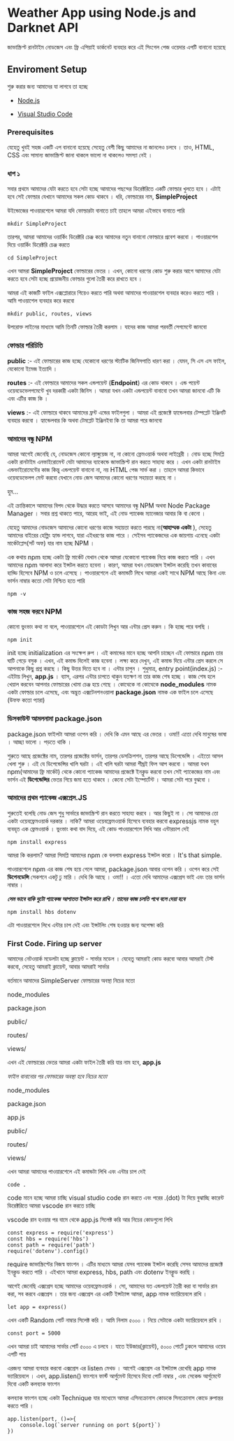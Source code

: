 # Weather App using Node.js and Darknet API

জাভাস্ক্রিপ্ট রানটাইম নোডজেস এবং ফ্রি এপিয়াই ডার্কনেট ব্যবহার করে এই সিংগেল পেজ ওয়েদার এপটি বানানো হয়েছে 

## Enviroment Setup

শুরু করার জন্য আমাদের যা লাগবে তা হচ্ছে

* [Node.js](https://nodejs.org/en/download/)

* [Visual Studio Code](https://code.visualstudio.com/download)

### Prerequisites

যেহেতু খুবই সহজ একটি এপ বানানো হয়েছে সেহেতু বেশী কিছু আমাদের না জানলেও চলবে । তাও, HTML, CSS এবং সামান্য জাভাস্ক্রিপ্ট জানা থাকলে ভালো
না থাকলেও সমস্যা নেই ।

### ধাপ ১

সবার প্রথমে আমাদের যেটা করতে হবে সেটা হচ্ছে আমাদের পছন্দের ডিরেক্টরিতে একটি ফোল্ডার খুলতে হবে ।
এটাই হবে সেই ফোল্ডার যেখানে আমাদের সকল কোড থাকবে । ধরি, ফোল্ডারের নাম, **SimpleProject**

উইন্ডোজের পাওয়ারশেলে আমরা যদি ফোল্ডারটা বানাতে চাই তাহলে আমরা এইভাবে বানাতে পারি

```
mkdir SimpleProject
```
তারপর, আমরা আমাদের ওয়ার্কিং ডিরেক্টরি চেঞ্জ করে আমাদের নতুন বানানো ফোল্ডারে প্রবেশ করবো ।
পাওয়ারশেল দিয়ে ওয়ার্কিং ডিরেক্টরি চেঞ্জ করতে

```
cd SimpleProject
```

এখন আমরা **SimpleProject** ফোল্ডারের ভেতর । এখন, কোনো ধরণের কোড শুরু করার আগে আমাদের যেটা করতে হবে সেটা হচ্ছে প্রয়োজনীয় ফোল্ডার গুলো তৈরী করে রাখতে হবে ।

আমরা এই কাজটি ফাইল এক্সপ্লোরারে গিয়েও করতে পারি অথবা আমাদের পাওয়ারশেল ব্যবহার করেও করতে পারি । আমি পাওয়াশেল ব্যবহার করে করবো

```
mkdir public, routes, views
```

উপরোক্ত লাইনের মাধ্যমে আমি তিনটি ফোল্ডার তৈরী করলাম । যাদের কাজ আমরা পরবর্তী সেগমেন্টে জানবো

###  ফোল্ডার পরিচিতি

**public** :- এই ফোল্ডারের কাজ হচ্ছে যেকোনো ধরণের স্ট্যাটিক জিনিসপাতি ধারণ করা । যেমন, সি এস এস ফাইল, যেকোনো ইমেজ ইত্যাদি । 

**routes** :- এই ফোল্ডারে আমাদের সকল এন্ডপয়েন্ট (**Endpoint**) এর কোড থাকবে । এন্ড পয়েন্ট ওয়েবডেভেলপমেন্টে খুব দরকারী একটা জিনিস । আমরা যখন একটা এন্ডপয়েন্ট বানাবো তখন আমরা জানবো এটি কি এবং এটির কাজ কি । 

**views** :- এই ফোল্ডারে থাকবে আমাদের ফ্রন্ট এন্ডের ফাইলগুলা । আমরা এই প্রজেক্টে হ্যান্ডেলবার টেম্পপ্লেট ইঞ্জিনটি ব্যবহার করবো । হ্যান্ডেলবার কি অথবা টেমপ্লেট ইঞ্জিনইবা কি তা আমরা পরে জানবো

### আমাদের বন্ধু NPM

আমরা আগেই জেনেছি যে, নোডজেস কোনো ল্যাঙ্গুয়েজ না, না কোনো ফ্রেমওয়ার্ক অথবা লাইব্রেরী । নোড হচ্ছে সিমপ্লি একটা রানটাইম এনভাইরোমেন্ট যেটা আমাদের ব্যাকেন্ডে জাভাস্ক্রিপ্ট রান করতে সাহায্য করে । এখন একটা রানটাইম এন্ডভাইরোমেন্টের কাজ কিন্তু এন্ডপয়েন্ট বানানো না, নয় HTML পেজ সার্ভ করা । তাহলে আমরা কিভাবে ওয়েবডেভেলপ মেন্ট করবো যেখানে নোড জেস আমাদের কোনো ধরণের সহায়তা করছে না ।

হুম...

এই ক্রান্তিকালে আমাদের বিপদ থেকে উদ্ধার করতে আসবে আমাদের বন্ধু NPM অথবা Node Package Manager ।
সবার প্রশ্ন থাকতে পারে, আরেহ ভাই, এই নোড প্যাকেজ ম্যানেজার আবার কি বা কেনো ।

 যেহেতু আমাদের নোডজেস আমাদের কোনো ধরণের কাজে সহায়তা করতে পারছে না(**আহাম্মক একটা** ), সেহেতু আমাদের বাইরের হেল্পিং হ্যান্ড লাগবে, যারা এইধরণের কাজ পারে । সেইসব প্যাকেজদের এক জায়গায় এনেছে একটা মার্কেটপ্লেস(সর্ট অফ) যার নাম হচ্ছে NPM  । 

এক কথায় npm হচ্ছে একটা ফ্রি মার্কেট যেখান থেকে আমরা যেকোনো প্যাকেজ নিয়ে কাজ করতে পারি । এখন আমাদের npm আলাদা করে ইন্সটল করতে হবেনা । কারণ, আমরা যখন নোডজেস ইন্সটল করেছি তখন কাবাবের হাড্ডি হিসেবে NPM ও চলে এসেছে । পাওয়ারশেলে এই কমান্ডটি লিখে আমরা একই সাথে NPM আছে কিনা এবং ভার্সন নাম্বার কতো সেটা নিশ্চিত হতে পারি

```
npm -v
```


### কাজ সহজ করবে NPM


কোনো ভুংভাং কথা না বলে, পাওয়ারশেলে এই কোডটা লিখুন আর এন্টার প্রেস করুন । কি হচ্ছে পরে বলছি ।


```
npm init
```

init হচ্ছে initialization এর সংক্ষেপ রুপ । এই কমান্ডের মানে হচ্ছে আপনি চাচ্ছেন এই ফোল্ডারে npm তার ঘাটি গেড়ে বসুক । এখন, এই কমান্ড দিলেই কাজ হবেনা । লক্ষ্য করে দেখুন, এই কমান্ড দিয়ে এন্টার প্রেস করলে সে আপনাকে কিছু প্রশ্ন করছে । কিছু উত্তর দিতে হবে না । এন্টার চাপুন । শুধুমাত্র, entry point(index.js) :- এইটায় লিখুন,  **app.js**  । ব্যাস, এরপর এন্টার চাপতে থাকুন যতক্ষণ না তার কাজ শেষ হচ্ছে । কাজ শেষ হলে খেয়াল করবেন আপনার ফোল্ডারের খোমা চেঞ্জ হয়ে গেছে । কোত্থেকে না কোত্থেকে **node_modules** নামক একটা ফোল্ডার চলে এসেছে, এবং অদ্ভুত এক্সটেনশনওয়ালা **package.json** নামক এক ফাইল চলে এসেছে (উফফ কতো প্যারা)


###  ডিসকাউন্ট আমলনামা package.json


package.json ফাইলটা আমরা ওপেন করি । দেখি কি এমন আছে এর ভেতর । ওমা!! এতো দেখি মানুষের ভাষা । আচ্ছা ভালো । পড়তে থাকি ।

শুরুতে আছে প্রজেক্টের নাম, তারপর প্রজেক্টের ভার্সন, তারপর ডেসক্রিপশন, তারপর আছে ডিপেন্ডেন্সি । এইতো আসল খেলা শুরু । এই যে ডিপেন্ডেন্সির খালি ঘরটা । এই খালি ঘরটা আমরা শীঘ্রই ফিল আপ করবো । আমরা যখন npm(আমাদের ফ্রি মার্কেট)  থেকে কোনো প্যাকেজ আমাদের প্রজেক্টে ইনক্লুড করবো তখন সেই প্যাকেজের নাম এবং ভার্সন এই **ডিপেন্ডেন্সির** ভেতর গিয়ে জমা হতে থাকবে । কেনো সেটা ইম্পোর্টেন্ট । আমরা সেটা পরে বুঝবো ।


### আমাদের প্রথম প্যাকেজ এক্সপ্রেস.JS


শুরুতেই বলেছি নোড জেস শুধু সার্ভারে জাভাস্ক্রিপ্ট রান করতে সাহায্য করবে । আর কিছুই না । সো আমাদের তো একটা ওয়েবফ্রেমওয়ার্ক দরকার । নাকি? আমরা ওয়েবফ্রেমওয়ার্ক হিসেবে ব্যবহার করবো expressjs নামক বহুল ব্যবহৃত এক ফ্রেমওয়ার্ক  । ভুংভাং কথা বাদ দিয়ে, এই কোড পাওয়ারশেলে লিখি আর এন্টারচাপ দেই 


```
npm install express
```


আমরা কি করলাম? আমরা সিমপ্লি আমাদের npm কে বললাম express ইন্সটল করো । It's that simple.

পাওয়ারশেলে npm এর কাজ শেষ হয়ে গেলে আমরা, package.json আবার ওপেন করি । ওপেন করে সেই **ডিপেনডেন্সি** সেকশনে একটু ঢু মারি । দেখি কি আছে । ওমা!! । এতো দেখি আমাদের এক্সপ্রেস ভাই এবং তার ভার্সন নাম্বার । 


***সেম ভাবে বাকি দুটো প্যাকেজ আপাতত ইন্সটল করে রাখি । তাদের কাজ চলতি পথে বলে দেয়া হবে***


```
npm install hbs dotenv
```

এটা পাওয়ারশেলে লিখে এন্টার চাপ দেই এবং ইন্সটলিং শেষ হওয়ার জন্য অপেক্ষা করি 

 
### First Code. Firing up server


 আমাদের নেটওয়ার্ক মডেলটা হচ্ছে ক্লায়েন্ট - সার্ভার মডেল । যেহেতু আমরাই কোড করবো আবার আমরাই টেস্ট করবো, সেহেতু আমরাই ক্লায়েন্ট, আবার আমরাই  সার্ভার

 বর্তমানে আমাদের SimpleServer  ফোল্ডারের অবস্থা নিচের মতো 

node_modules

package.json

public/

routes/

views/


এখন এই ফোল্ডারের ভেতর আমরা একটা ফাইল তৈরী করি যার নাম হবে,  **app.js**


*ফাইল বানানোর পর ফোল্ডারের অবস্থা হবে নিচের মতো*

node_modules

package.json

app.js

public/

routes/

views/


এখন আমরা আমাদের পাওয়ারশেলে এই কমান্ডটা লিখি এবং এন্টার চাপ দেই

```
code .
```

code মানে হচ্ছে আমরা চাচ্ছি visual studio code রান করতে এবং পরের .(dot) টা দিয়ে বুঝাচ্ছি কারেন্ট ডিরেক্টরিতে আমরা vscode রান করতে চাচ্ছি 


vscode রান হওয়ার পর বামে থেকে app.js সিলেক্ট করি আর নিচের কোডগুলো লিখি 

```
const express = require('express')
const hbs = require('hbs')
const path = require('path')
require('dotenv').config()
```


require জাভাস্ক্রিপ্টের নিজস্ব ফাংশন । এটির মাধ্যমে আমরা যেসব প্যাকেজ ইন্সটল করেছি সেসব আমাদের প্রজেক্টে ইনক্লুড করতে পারি  । এইখানে আমরা express, hbs, path এবং dotenv ইনক্লুড করছি । 


আগেই জেনেছি এক্সপ্রেস হচ্ছে আমাদের ওয়েবফ্রেমওয়ার্ক । সো, আমাদের যত এন্ডপয়েন্ট তৈরী করা বা সার্ভার রান করা, সব করবে এক্সপ্রেস  । তার জন্য এক্সপ্রেস এর একটি ইন্সট্যান্স আমরা, app নামক ভ্যারিয়েবলে রাখি ।


```
let app = express()
```


এখন একটি Random পোর্ট নাম্বার সিলেক্ট করি । আমি নিলাম ৫০০০  । নিয়ে সেটাকে একটা ভ্যারিয়েবলে রাখি ।

```
const port = 5000
```

এখন আমরা চাই আমাদের সার্ভার পোর্ট ৫০০০ এ চলবে  । যাতে ইউজার(ক্লায়েন্ট), ৫০০০ পোর্টে ঢুকলে আমাদের ওয়েব এপটি পায় 


এরজন্য আমরা ব্যবহার করবো এক্সপ্রেস এর listen মেথড । আগেই এক্সপ্রেস এর ইন্সট্যান্স রেখেছি app নামক ভ্যারিয়েবলে । এখন, app.listen() ফাংশনে ফার্স্ট আর্গুমেন্ট হিসেবে দিবো পোর্ট নাম্বার , এবং সেকেন্ড আর্গুমেন্টে দিবো একটি কলব্যাক ফাংশন 

কলব্যাক ফাংশন হচ্ছে একটা Technique যার মাধ্যেমে আমরা এসিনক্রোনাস কোডকে সিনক্রোনাস কোডে রুপান্তর করতে পারি ।

```
app.listen(port, ()=>{
    console.log(`server running on port ${port}`)
})
```

